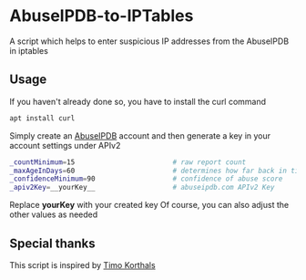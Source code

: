 # AbuseIPDB-to-IPTables
 A script which helps to enter suspicious IP addresses from the AbuseIPDB in iptables

## Usage
If you haven't already done so, you have to install the curl command

```bash
apt install curl

```
Simply create an [AbuseIPDB](https://abuseipdb.com) account and then generate a key in your account settings under APIv2

```bash
_countMinimum=15                        # raw report count
_maxAgeInDays=60                        # determines how far back in time we go to fetch reports counted for the countMinimum parameter
_confidenceMinimum=90                   # confidence of abuse score
_apiv2Key=__yourKey__                   # abuseipdb.com APIv2 Key
```

Replace __yourKey__ with your created key
Of course, you can also adjust the other values as needed


## Special thanks
This script is inspired by [Timo Korthals](http://www.timokorthals.de/?p=334)